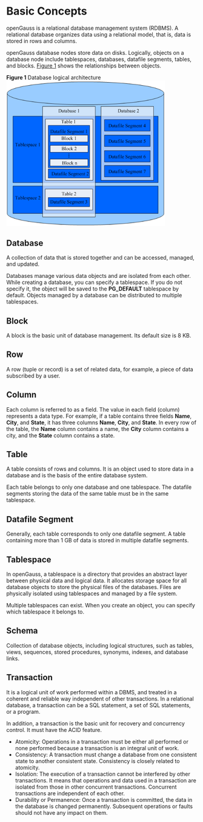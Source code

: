 # Basic Concepts<a name="EN-US_TOPIC_0000001178467522"></a>

openGauss is a relational database management system \(RDBMS\). A relational database organizes data using a relational model, that is, data is stored in rows and columns.

openGauss database nodes store data on disks. Logically, objects on a database node include tablespaces, databases, datafile segments, tables, and blocks.  [Figure 1](#en-us_topic_0283136742_en-us_topic_0237120245_en-us_topic_0059779316_fb2fa3b3cc8824dea95318504e0537913)  shows the relationships between objects.

**Figure  1**  Database logical architecture<a name="en-us_topic_0283136742_en-us_topic_0237120245_en-us_topic_0059779316_fb2fa3b3cc8824dea95318504e0537913"></a>  
<img src="figures/database-logical-architecture.png" title="database-logical-architecture" style="zoom:80%;" />

## Database<a name="section16264182634412"></a>

A collection of data that is stored together and can be accessed, managed, and updated.

Databases manage various data objects and are isolated from each other. While creating a database, you can specify a tablespace. If you do not specify it, the object will be saved to the  **PG\_DEFAULT**  tablespace by default. Objects managed by a database can be distributed to multiple tablespaces.

## Block<a name="section6344149125713"></a>

A block is the basic unit of database management. Its default size is 8 KB.

## Row<a name="section145861329182213"></a>

A row \(tuple or record\) is a set of related data, for example, a piece of data subscribed by a user.

## Column<a name="section179147357225"></a>

Each column is referred to as a field. The value in each field \(column\) represents a data type. For example, if a table contains three fields  **Name**,  **City**, and  **State**, it has three columns  **Name**,  **City**, and  **State**. In every row of the table, the  **Name**  column contains a name, the  **City**  column contains a city, and the  **State**  column contains a state.

## Table<a name="section1938014491516"></a>

A table consists of rows and columns. It is an object used to store data in a database and is the basis of the entire database system.

Each table belongs to only one database and one tablespace. The datafile segments storing the data of the same table must be in the same tablespace.

## Datafile Segment<a name="section0943185185714"></a>

Generally, each table corresponds to only one datafile segment. A table containing more than 1 GB of data is stored in multiple datafile segments.

## Tablespace<a name="section17678189104619"></a>

In openGauss, a tablespace is a directory that provides an abstract layer between physical data and logical data. It allocates storage space for all database objects to store the physical files of the databases. Files are physically isolated using tablespaces and managed by a file system.

Multiple tablespaces can exist. When you create an object, you can specify which tablespace it belongs to.

## Schema<a name="section1083112714613"></a>

Collection of database objects, including logical structures, such as tables, views, sequences, stored procedures, synonyms, indexes, and database links.

## Transaction<a name="section6711153815312"></a>

It is a logical unit of work performed within a DBMS, and treated in a coherent and reliable way independent of other transactions. In a relational database, a transaction can be a SQL statement, a set of SQL statements, or a program.

In addition, a transaction is the basic unit for recovery and concurrency control. It must have the ACID feature.

-   Atomicity: Operations in a transaction must be either all performed or none performed because a transaction is an integral unit of work.
-   Consistency: A transaction must change a database from one consistent state to another consistent state. Consistency is closely related to atomicity.
-   Isolation: The execution of a transaction cannot be interfered by other transactions. It means that operations and data used in a transaction are isolated from those in other concurrent transactions. Concurrent transactions are independent of each other.
-   Durability or Permanence: Once a transaction is committed, the data in the database is changed permanently. Subsequent operations or faults should not have any impact on them.


